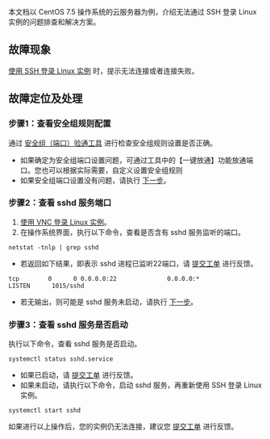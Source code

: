 本文档以 CentOS 7.5 操作系统的云服务器为例，介绍无法通过 SSH 登录 Linux 实例的问题排查和解决方案。

## 故障现象

[使用 SSH 登录 Linux 实例](https://cloud.tencent.com/document/product/213/35700) 时，提示无法连接或者连接失败。

## 故障定位及处理
### 步骤1：查看安全组规则配置

通过 [安全组（端口）验通工具](https://console.cloud.tencent.com/vpc/helper) 进行检查安全组规则设置是否正确。
- 如果确定为安全组端口设置问题，可通过工具中的【一键放通】功能放通端口。您也可以根据实际需要，自定义设置安全组规则
- 如果安全组端口设置没有问题，请执行 [下一步](#step07)。
 
###  步骤2：查看 sshd 服务端口
1. <span id="step07">[使用 VNC 登录 Linux 实例](https://cloud.tencent.com/document/product/213/35701)。</span>
2. 在操作系统界面，执行以下命令，查看是否含有 sshd 服务监听的端口。
```
netstat -tnlp | grep sshd
```
 - 若返回如下结果，即表示 sshd 进程已监听22端口，请 [提交工单](https://console.cloud.tencent.com/workorder/category) 进行反馈。
```
tcp        0      0 0.0.0.0:22              0.0.0.0:*               LISTEN      1015/sshd  
```
 - 若无输出，则可能是 sshd 服务未启动，请执行 [下一步](#step09)。
 
###  步骤3：查看 sshd 服务是否启动
<span id="step09">执行以下命令，查看 sshd 服务是否启动。</span>
```
systemctl status sshd.service
```
 - 如果已启动，请 [提交工单](https://console.cloud.tencent.com/workorder/category) 进行反馈。
 - 如果未启动，请执行以下命令，启动 sshd 服务，再重新使用 SSH 登录 Linux 实例。
```
systemctl start sshd
```

如果进行以上操作后，您的实例仍无法连接，建议您 [提交工单](https://console.cloud.tencent.com/workorder/category) 进行反馈。

